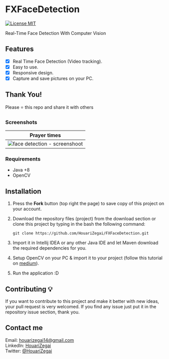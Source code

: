 # FXFaceDetection
[![License MIT](https://img.shields.io/badge/license-MIT-blue.svg)](https://raw.githubusercontent.com/HouariZegai/PrayerTimes/master/LICENSE)

Real-Time Face Detection With Computer Vision

## Features
* [x] Real Time Face Detection (Video tracking).
* [x] Easy to use.
* [x] Responsive design.
* [x] Capture and save pictures on your PC.

## Thank You!
Please ⭐️ this repo and share it with others

### Screenshots
Prayer times           |
:---------------------:|
![face detection - screenshoot](screenshots/face_detection.gif) |

### Requirements
* Java +8
* OpenCV

## Installation
1. Press the **Fork** button (top right the page) to save copy of this project on your account.
2. Download the repository files (project) from the download section or clone this project by typing in the bash the following command:

       git clone https://github.com/HouariZegai/FXFaceDetection.git
3. Import it in Intellij IDEA or any other Java IDE and let Maven download the required dependencies for you.
4. Setup OpenCV on your PC & import it to your project (follow this tutorial on [medium](https://medium.com/@aadimator/how-to-set-up-opencv-in-intellij-idea-6eb103c1d45c)).
5. Run the application :D


## Contributing 💡
If you want to contribute to this project and make it better with new ideas, your pull request is very welcomed.
If you find any issue just put it in the repository issue section, thank you.

## Contact me
Email: houarizegai14@gmail.com  
LinkedIn: [HouariZegai](https://linkedin.com/in/houarizegai)  
Twitter: [@HouariZegai](https://twitter.com/houarizegai)
